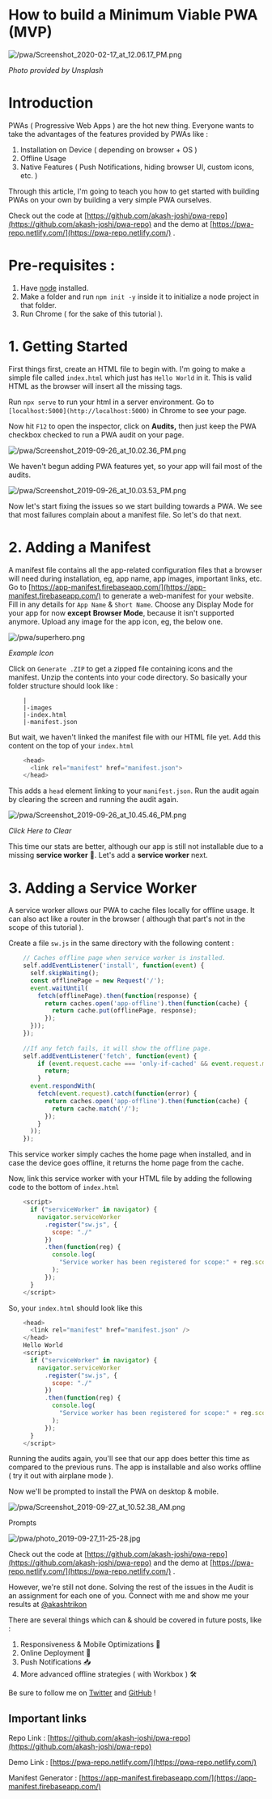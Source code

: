# How to build a Minimum Viable PWA (MVP)

![/pwa/Screenshot_2020-02-17_at_12.06.17_PM.png](/pwa/Screenshot_2020-02-17_at_12.06.17_PM.png)

*Photo provided by Unsplash*

# Introduction

PWAs ( Progressive Web Apps ) are the hot new thing. Everyone wants to take the advantages of the features provided by PWAs like :

1. Installation on Device ( depending on browser + OS )
2. Offline Usage
3. Native Features ( Push Notifications, hiding browser UI, custom icons, etc. )

Through this article, I'm going to teach you how to get started with building PWAs on your own by building a very simple PWA ourselves.

Check out the code at [https://github.com/akash-joshi/pwa-repo](https://github.com/akash-joshi/pwa-repo) and the demo at [https://pwa-repo.netlify.com/](https://pwa-repo.netlify.com/) .

# Pre-requisites :

1. Have [node](http://nodejs.org) installed.
2. Make a folder and run `npm init -y` inside it to initialize a node project in that folder.
3. Run Chrome ( for the sake of this tutorial ).

# 1. Getting Started

First things first, create an HTML file to begin with. I'm going to make a simple file called `index.html` which just has `Hello World` in it. This is valid HTML as the browser will insert all the missing tags.

Run `npx serve` to run your html in a server environment. Go to `[localhost:5000](http://localhost:5000)` in Chrome to see your page. 

Now hit `F12` to open the inspector, click on **Audits,** then just keep the PWA checkbox checked to run a PWA audit on your page.

![/pwa/Screenshot_2019-09-26_at_10.02.36_PM.png](/pwa/Screenshot_2019-09-26_at_10.02.36_PM.png)

We haven't begun adding PWA features yet, so your app will fail most of the audits.

![/pwa/Screenshot_2019-09-26_at_10.03.53_PM.png](/pwa/Screenshot_2019-09-26_at_10.03.53_PM.png)

Now let's start fixing the issues so we start building towards a PWA. We see that most failures complain about a manifest file. So let's do that next.

# 2. Adding a Manifest

A manifest file contains all the app-related configuration files that a browser will need during installation, eg, app name, app images, important links, etc. Go to [https://app-manifest.firebaseapp.com/](https://app-manifest.firebaseapp.com/) to generate a web-manifest for your website. Fill in any details for `App Name` & `Short Name`. Choose any Display Mode for your app for now **except** **Browser Mode**, because it isn't supported anymore. Upload any image for the app icon, eg, the below one.

![/pwa/superhero.png](/pwa/superhero.png)

*Example Icon*

Click on `Generate .ZIP` to get a zipped file containing icons and the manifest. Unzip the contents into your code directory. So basically your folder structure should look like :

```
    |
    |-images
    |-index.html
    |-manifest.json
```

But wait, we haven't linked the manifest file with our HTML file yet. Add this content on the top of your `index.html`

```javascript
    <head>
      <link rel="manifest" href="manifest.json">
    </head>
```

This adds a `head` element linking to your `manifest.json`. Run the audit again by clearing the screen and running the audit again.

![/pwa/Screenshot_2019-09-26_at_10.45.46_PM.png](/pwa/Screenshot_2019-09-26_at_10.45.46_PM.png)

*Click Here to Clear*

This time our stats are better, although our app is still not installable due to a missing **service worker** 🤔. Let's add a **service worker** next.

# 3. Adding a Service Worker

A service worker allows our PWA to cache files locally for offline usage. It can also act like a router in the browser ( although that part's not in the scope of this tutorial ).

Create a file `sw.js` in the same directory with the following content :

```javascript
    // Caches offline page when service worker is installed.
    self.addEventListener('install', function(event) {
      self.skipWaiting();
      const offlinePage = new Request('/');
      event.waitUntil(
        fetch(offlinePage).then(function(response) {
          return caches.open('app-offline').then(function(cache) {
            return cache.put(offlinePage, response);
          });
      }));
    });
    
    //If any fetch fails, it will show the offline page.
    self.addEventListener('fetch', function(event) {
    	if (event.request.cache === 'only-if-cached' && event.request.mode !== 'same-origin') {
    	  return;
    	}
      event.respondWith(
        fetch(event.request).catch(function(error) {
          return caches.open('app-offline').then(function(cache) {
            return cache.match('/');
          });
        }
      ));
    });
```

This service worker simply caches the home page when installed, and in case the device goes offline, it returns the home page from the cache.

Now, link this service worker with your HTML file by adding the following code to the bottom of `index.html`

```javascript
    <script>
      if ("serviceWorker" in navigator) {
        navigator.serviceWorker
          .register("sw.js", {
            scope: "./"
          })
          .then(function(reg) {
            console.log(
              "Service worker has been registered for scope:" + reg.scope
            );
          });
      }
    </script>
```

So, your `index.html` should look like this

```javascript
    <head>
      <link rel="manifest" href="manifest.json" />
    </head>
    Hello World
    <script>
      if ("serviceWorker" in navigator) {
        navigator.serviceWorker
          .register("sw.js", {
            scope: "./"
          })
          .then(function(reg) {
            console.log(
              "Service worker has been registered for scope:" + reg.scope
            );
          });
      }
    </script>
```

Running the audits again, you'll see that our app does better this time as compared to the previous runs. The app is installable and also works offline ( try it out with airplane mode ).

Now we'll be prompted to install the PWA on desktop & mobile.

![/pwa/Screenshot_2019-09-27_at_10.52.38_AM.png](/pwa/Screenshot_2019-09-27_at_10.52.38_AM.png)

Prompts

![/pwa/photo_2019-09-27_11-25-28.jpg](/pwa/photo_2019-09-27_11-25-28.jpg)

Check out the code at [https://github.com/akash-joshi/pwa-repo](https://github.com/akash-joshi/pwa-repo) and the demo at [https://pwa-repo.netlify.com/](https://pwa-repo.netlify.com/) .

However, we're still not done. Solving the rest of the issues in the Audit is an assignment for each one of you. Connect with me and show me your results at [@akashtrikon](http://twitter.com/akashtrikon) 

There are several things which can & should be covered in future posts, like :

1. Responsiveness & Mobile Optimizations 📱
2. Online Deployment 🚀
3. Push Notifications 📥
4. More advanced offline strategies ( with Workbox ) 🛠

Be sure to follow me on [Twitter](http://twitter.com/akashtrikon) and [GitHub](https://github.com/akash-joshi) !

## Important links

Repo Link : [https://github.com/akash-joshi/pwa-repo](https://github.com/akash-joshi/pwa-repo)

Demo Link : [https://pwa-repo.netlify.com/](https://pwa-repo.netlify.com/)

Manifest Generator : [https://app-manifest.firebaseapp.com/](https://app-manifest.firebaseapp.com/)